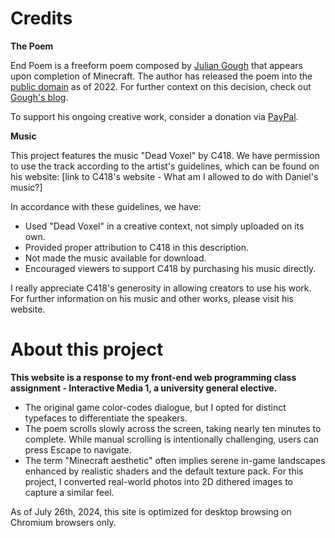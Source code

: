# Credits

**The Poem**

End Poem is a freeform poem composed by [Julian Gough](https://www.juliangough.com/) that appears upon completion of Minecraft. The author has released the poem into the [public domain](https://creativecommons.org/publicdomain/zero/1.0/) as of 2022. For further context on this decision, check out [Gough's blog](https://theeggandtherock.substack.com/p/i-wrote-a-story-for-a-friend).

To support his ongoing creative work, consider a donation via [PayPal](https://www.paypal.com/donate/?hosted_button_id=525T2WCA24268).

**Music**

This project features the music "Dead Voxel" by C418. We have permission to use the track according to the artist's guidelines, which can be found on his website: [link to C418's website - What am I allowed to do with Daniel's music?]

In accordance with these guidelines, we have:

* Used "Dead Voxel" in a creative context, not simply uploaded on its own.
* Provided proper attribution to C418 in this description.
* Not made the music available for download.
* Encouraged viewers to support C418 by purchasing his music directly.

I really appreciate C418's generosity in allowing creators to use his work.  For further information on his music and other works, please visit his website.

# About this project

**This website is a response to my front-end web programming class assignment - Interactive Media 1, a university general elective.**

* The original game color-codes dialogue, but I opted for distinct typefaces to differentiate the speakers.
* The poem scrolls slowly across the screen, taking nearly ten minutes to complete. While manual scrolling is intentionally challenging, users can press Escape to navigate. 
* The term "Minecraft aesthetic" often implies serene in-game landscapes enhanced by realistic shaders and the default texture pack. For this project, I converted real-world photos into 2D dithered images to capture a similar feel. 


As of July 26th, 2024, this site is optimized for desktop browsing on Chromium browsers only.
